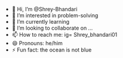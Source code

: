 - 👋 Hi, I’m @Shrey-Bhandari
- 👀 I’m interested in problem-solving 
- 🌱 I’m currently learning 
- 💞️ I’m looking to collaborate on ...
- 📫 How to reach me: ig= Shrey_bhandari01
- 😄 Pronouns: he/him
- ⚡ Fun fact: the ocean is not blue

<!---
Shrey-Bhandari/Shrey-Bhandari is a ✨ special ✨ repository because its `README.md` (this file) appears on your GitHub profile.
You can click the Preview link to take a look at your changes.
--->
